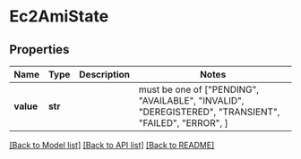 # Ec2AmiState


## Properties
Name | Type | Description | Notes
------------ | ------------- | ------------- | -------------
**value** | **str** |  |  must be one of ["PENDING", "AVAILABLE", "INVALID", "DEREGISTERED", "TRANSIENT", "FAILED", "ERROR", ]

[[Back to Model list]](../README.md#documentation-for-models) [[Back to API list]](../README.md#documentation-for-api-endpoints) [[Back to README]](../README.md)


